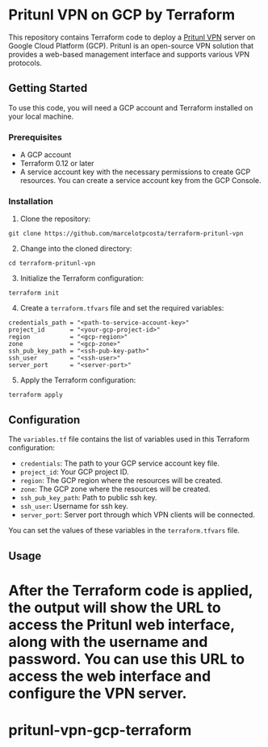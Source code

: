 # Pritunl VPN on GCP by Terraform

This repository contains Terraform code to deploy a [Pritunl VPN](https://pritunl.com/) server on Google Cloud Platform (GCP). Pritunl is an open-source VPN solution that provides a web-based management interface and supports various VPN protocols.

## Getting Started

To use this code, you will need a GCP account and Terraform installed on your local machine.

### Prerequisites

- A GCP account
- Terraform 0.12 or later
- A service account key with the necessary permissions to create GCP resources. You can create a service account key from the GCP Console.

### Installation

1. Clone the repository:
  ```
  git clone https://github.com/marcelotpcosta/terraform-pritunl-vpn
  ```

2. Change into the cloned directory:
  ```
  cd terraform-pritunl-vpn
  ```

3. Initialize the Terraform configuration:
  ```
  terraform init
  ```

4. Create a `terraform.tfvars` file and set the required variables:
  ```
  credentials_path = "<path-to-service-account-key>"
  project_id       = "<your-gcp-project-id>"
  region           = "<gcp-region>"
  zone             = "<gcp-zone>"
  ssh_pub_key_path = "<ssh-pub-key-path>"
  ssh_user         = "<ssh-user>"
  server_port      = "<server-port>"
  ```
5. Apply the Terraform configuration:
  ```
  terraform apply
  ```

## Configuration

The `variables.tf` file contains the list of variables used in this Terraform configuration:

- `credentials`: The path to your GCP service account key file.
- `project_id`: Your GCP project ID.
- `region`: The GCP region where the resources will be created.
- `zone`: The GCP zone where the resources will be created.
- `ssh_pub_key_path`: Path to public ssh key.
- `ssh_user`: Username for ssh key.
- `server_port`: Server port through which VPN clients will be connected.

You can set the values of these variables in the `terraform.tfvars` file.

## Usage

After the Terraform code is applied, the output will show the URL to access the Pritunl web interface, along with the username and password. You can use this URL to access the web interface and configure the VPN server.
=======
# pritunl-vpn-gcp-terraform
